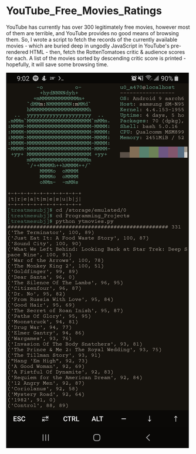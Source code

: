 # YouTube_Free_Movies_Ratings

YouTube has currently has over 300 legitimately free movies, however most of them are terrible, and YouTube provides no good means of browsing them.
So, I wrote a script to fetch the records of the currently available movies - which are buried deep in ungodly JavaScript in YouTube's pre-rendered HTML - then,
fetch the RottenTomatoes critic & audience scores for each.
A list of the movies sorted by descending critic score is printed - hopefully, it will save some browsing time.

![alt text](https://github.com/treatmesubj/YouTube_Free_Movies_Ratings/blob/main/Screenshot_20201209-090217_Termux.jpg)
